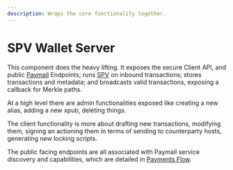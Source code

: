 ```yaml
---
description: Wraps the core functionality together.
---
```


# SPV Wallet Server

This component does the heavy lifting. It exposes the secure Client API, and public [Paymail](https://github.com/bitcoin-sv/ts-paymail) Endpoints; runs [SPV](../../../../network-topology/applications/spv-wallet/key-concepts.md) on inbound transactions; stores transactions and metadata; and broadcasts valid transactions, exposing a callback for Merkle paths.

At a high level there are admin functionalities exposed like creating a new alias, adding a new xpub, deleting things.

The client functionality is more about drafting new transactions, modifying them, signing an actioning them in terms of sending to counterparty hosts, generating new locking scripts.

The public facing endpoints are all associated with Paymail service discovery and capabilities, which are detailed in [Payments Flow](../../../../important-concepts/details/SPV%20Wallet/payments-flow.md).
